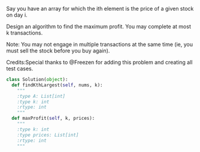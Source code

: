 Say you have an array for which the ith element is the price of a given stock on day i.

Design an algorithm to find the maximum profit. You may complete at most k transactions.

Note:
You may not engage in multiple transactions at the same time (ie, you must sell the stock before you buy again).

Credits:Special thanks to @Freezen for adding this problem and creating all test cases.


```python
class Solution(object):
  def findKthLargest(self, nums, k):
    """
    :type A: List[int]
    :type k: int
    :rtype: int
    """
  def maxProfit(self, k, prices):
    """
    :type k: int
    :type prices: List[int]
    :rtype: int
    """
```
